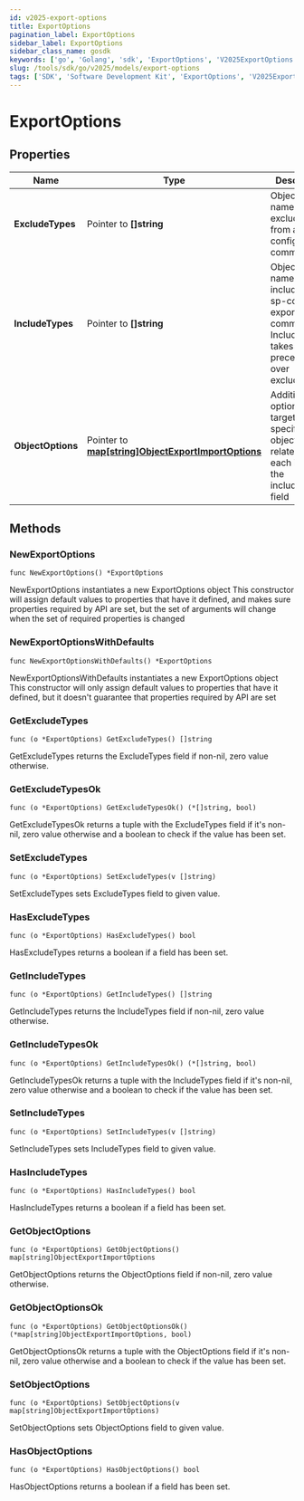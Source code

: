 ```yaml
---
id: v2025-export-options
title: ExportOptions
pagination_label: ExportOptions
sidebar_label: ExportOptions
sidebar_class_name: gosdk
keywords: ['go', 'Golang', 'sdk', 'ExportOptions', 'V2025ExportOptions'] 
slug: /tools/sdk/go/v2025/models/export-options
tags: ['SDK', 'Software Development Kit', 'ExportOptions', 'V2025ExportOptions']
---
```


# ExportOptions

## Properties

Name | Type | Description | Notes
------------ | ------------- | ------------- | -------------
**ExcludeTypes** | Pointer to **[]string** | Object type names to be excluded from an sp-config export command. | [optional] 
**IncludeTypes** | Pointer to **[]string** | Object type names to be included in an sp-config export command. IncludeTypes takes precedence over excludeTypes. | [optional] 
**ObjectOptions** | Pointer to [**map[string]ObjectExportImportOptions**](object-export-import-options) | Additional options targeting specific objects related to each item in the includeTypes field | [optional] 

## Methods

### NewExportOptions

`func NewExportOptions() *ExportOptions`

NewExportOptions instantiates a new ExportOptions object
This constructor will assign default values to properties that have it defined,
and makes sure properties required by API are set, but the set of arguments
will change when the set of required properties is changed

### NewExportOptionsWithDefaults

`func NewExportOptionsWithDefaults() *ExportOptions`

NewExportOptionsWithDefaults instantiates a new ExportOptions object
This constructor will only assign default values to properties that have it defined,
but it doesn't guarantee that properties required by API are set

### GetExcludeTypes

`func (o *ExportOptions) GetExcludeTypes() []string`

GetExcludeTypes returns the ExcludeTypes field if non-nil, zero value otherwise.

### GetExcludeTypesOk

`func (o *ExportOptions) GetExcludeTypesOk() (*[]string, bool)`

GetExcludeTypesOk returns a tuple with the ExcludeTypes field if it's non-nil, zero value otherwise
and a boolean to check if the value has been set.

### SetExcludeTypes

`func (o *ExportOptions) SetExcludeTypes(v []string)`

SetExcludeTypes sets ExcludeTypes field to given value.

### HasExcludeTypes

`func (o *ExportOptions) HasExcludeTypes() bool`

HasExcludeTypes returns a boolean if a field has been set.

### GetIncludeTypes

`func (o *ExportOptions) GetIncludeTypes() []string`

GetIncludeTypes returns the IncludeTypes field if non-nil, zero value otherwise.

### GetIncludeTypesOk

`func (o *ExportOptions) GetIncludeTypesOk() (*[]string, bool)`

GetIncludeTypesOk returns a tuple with the IncludeTypes field if it's non-nil, zero value otherwise
and a boolean to check if the value has been set.

### SetIncludeTypes

`func (o *ExportOptions) SetIncludeTypes(v []string)`

SetIncludeTypes sets IncludeTypes field to given value.

### HasIncludeTypes

`func (o *ExportOptions) HasIncludeTypes() bool`

HasIncludeTypes returns a boolean if a field has been set.

### GetObjectOptions

`func (o *ExportOptions) GetObjectOptions() map[string]ObjectExportImportOptions`

GetObjectOptions returns the ObjectOptions field if non-nil, zero value otherwise.

### GetObjectOptionsOk

`func (o *ExportOptions) GetObjectOptionsOk() (*map[string]ObjectExportImportOptions, bool)`

GetObjectOptionsOk returns a tuple with the ObjectOptions field if it's non-nil, zero value otherwise
and a boolean to check if the value has been set.

### SetObjectOptions

`func (o *ExportOptions) SetObjectOptions(v map[string]ObjectExportImportOptions)`

SetObjectOptions sets ObjectOptions field to given value.

### HasObjectOptions

`func (o *ExportOptions) HasObjectOptions() bool`

HasObjectOptions returns a boolean if a field has been set.


